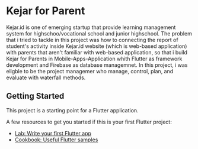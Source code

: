 # Kejar for Parent

Kejar.id is one of emerging startup that provide learning management system for highschoo/vocational school and junior highschool. The problem that i tried to tackle in this project was how to connecting the report of student's activity inside Kejar.id website (which is web-based application) with parents that aren't familiar with web-based application, so that i build Kejar for Parents in Mobile-Apps-Application whith Flutter as framework development and Firebase as database managemnet. In this project, i was eligble to be the project managemer who manage, control, plan, and evaluate with waterfall methods.

## Getting Started

This project is a starting point for a Flutter application.

A few resources to get you started if this is your first Flutter project:

- [Lab: Write your first Flutter app](https://flutter.dev/docs/get-started/codelab)
- [Cookbook: Useful Flutter samples](https://flutter.dev/docs/cookbook)


